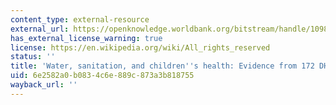 ```yaml
---
content_type: external-resource
external_url: https://openknowledge.worldbank.org/bitstream/handle/10986/3762/WPS5275.pdf
has_external_license_warning: true
license: https://en.wikipedia.org/wiki/All_rights_reserved
status: ''
title: 'Water, sanitation, and children''s health: Evidence from 172 DHS surveys (PDF)'
uid: 6e2582a0-b083-4c6e-889c-873a3b818755
wayback_url: ''
---
```

